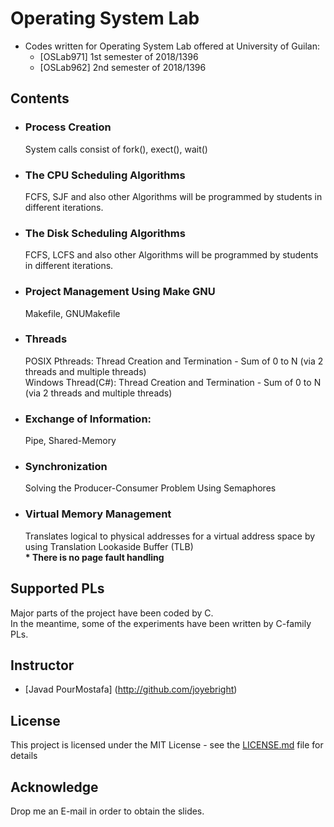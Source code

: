 # Operating System Lab

* Codes written for Operating System Lab offered at University of Guilan: 
    * [OSLab971] 1st semester of 2018/1396
    * [OSLab962] 2nd semester of 2018/1396


## Contents

* ### Process Creation
  System calls consist of fork(), exect(), wait()

* ### The CPU Scheduling Algorithms
  FCFS, SJF and also other Algorithms will be programmed by students in different iterations.

* ### The Disk Scheduling Algorithms
  FCFS, LCFS and also other Algorithms will be programmed by students in different iterations.

* ### Project Management Using Make GNU
  Makefile, GNUMakefile

* ### Threads
  POSIX Pthreads: Thread Creation and Termination - Sum of 0 to N (via 2 threads and multiple threads)<br>
  Windows Thread(C#): Thread Creation and Termination - Sum of 0 to N (via 2 threads and multiple threads)

* ### Exchange of Information:
  Pipe, Shared-Memory

* ### Synchronization
  Solving the Producer-Consumer Problem Using Semaphores<br>

* ### Virtual Memory Management
  Translates logical to physical addresses for a virtual address space by using Translation Lookaside Buffer (TLB) <br> <b>* There is no page fault handling</b>

## Supported PLs
Major parts of the project have been coded by C.<br>
In the meantime, some of the experiments have been written by C-family PLs.

## Instructor
* [Javad PourMostafa] (http://github.com/joyebright)

## License

This project is licensed under the MIT License - see the [LICENSE.md](LICENSE.md) file for details

## Acknowledge

Drop me an E-mail in order to obtain the slides.
